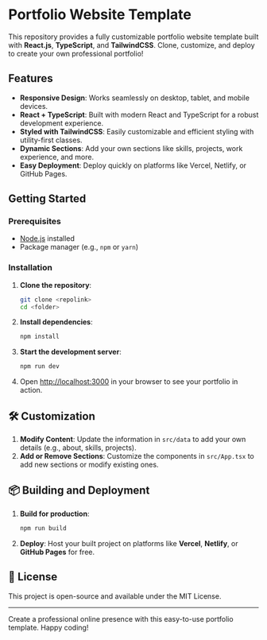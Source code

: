 #  Portfolio Website Template

This repository provides a fully customizable portfolio website template built with **React.js**, **TypeScript**, and **TailwindCSS**. Clone, customize, and deploy to create your own professional portfolio!

##  Features

- **Responsive Design**: Works seamlessly on desktop, tablet, and mobile devices.
- **React + TypeScript**: Built with modern React and TypeScript for a robust development experience.
- **Styled with TailwindCSS**: Easily customizable and efficient styling with utility-first classes.
- **Dynamic Sections**: Add your own sections like skills, projects, work experience, and more.
- **Easy Deployment**: Deploy quickly on platforms like Vercel, Netlify, or GitHub Pages.

##  Getting Started

### Prerequisites

- [Node.js](https://nodejs.org/) installed
- Package manager (e.g., `npm` or `yarn`)

### Installation

1. **Clone the repository**:
    ```bash
    git clone <repolink>
    cd <folder>
    ```

2. **Install dependencies**:
    ```bash
    npm install
    ```

3. **Start the development server**:
    ```bash
    npm run dev
    ```

4. Open [http://localhost:3000](http://localhost:3000) in your browser to see your portfolio in action.

## 🛠️ Customization

1. **Modify Content**: Update the information in `src/data` to add your own details (e.g., about, skills, projects).
2. **Add or Remove Sections**: Customize the components in `src/App.tsx` to add new sections or modify existing ones.

## 📦 Building and Deployment

1. **Build for production**:
    ```bash
    npm run build
    ```

2. **Deploy**: Host your built project on platforms like **Vercel**, **Netlify**, or **GitHub Pages** for free.

## 📄 License

This project is open-source and available under the MIT License.

---

Create a professional online presence with this easy-to-use portfolio template. Happy coding!
